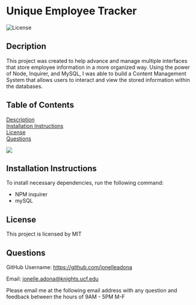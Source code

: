 # Unique Employee Tracker

![License](https://img.shields.io/badge/License-MIT%202.0-blue.svg)

## Decription

This project was created to help advance and manage multiple interfaces that store employee information in a more organized way. Using the power of Node, Inquirer, and MySQL, I was able to build a Content Management System that allows users to interact and view the stored information within the databases. 


  ## Table of Contents
  
  [Description](#description)  
  [Installation Instructions](#installation-instructions)  
  [License](#license)      
  [Questions](#questions)  

  ![](./demo-sql.gif)


  ## Installation Instructions 

  To install necessary dependencies, run the following command:  
  - NPM inquirer
  - mySQL
 

  ## License
  
  This project is licensed by MIT


  ## Questions

  GitHub Username: https://github.com/jonelleadona

  Email: jonelle.adona@knights.ucf.edu  

  Please email me at the following email address with any question and feedback between the hours of 9AM - 5PM M-F
